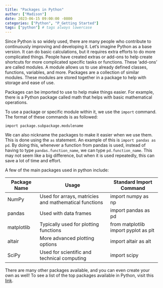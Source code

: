 ```yaml
---
title: "Packages in Python"
author: ["Madison"]
date: 2023-06-15 09:00:00 -0800
categories: ["Python", "P_Getting Started"]
tags: ["python"] # tags always lowercase
---
```




Since Python is so widely used, there are many people who contribute to continuously improving and developing it. Let’s imagine Python as a base version. It can do basic calculations, but it requires extra efforts to do more complicated things. People have created extras or add-ons to help create shortcuts for more complicated specific tasks or functions. These ‘add-ons’ are called modules. A module allows us to use already defined classes, functions, variables, and more. Packages are a collection of similar modules. These modules are stored together in a package to help with storage and ease of use.

Packages can be imported to use to help make things easier. For example, there is a Python package called math that helps with basic mathematical operations.

To use a package or specific module within it, we use the `import` command. The format of these commands is as followed:

`import package.subpackage.modulename`

We can also nickname the packages to make it easier when we use them. This is done using the `as` statement. An example of this is `import pandas as pd`. By doing this, whenever a function from pandas is used, instead of having to type `pandas.function_name`, we can type `pd.function_name`. This may not seem like a big difference, but when it is used repeatedly, this can save a lot of time and effort.

A few of the main packages used in python include:

Package Name | Usage | Standard Import Command
--- | --- | ---
NumPy |	Used for arrays, matricies and mathematical functions |	import numpy as np
pandas |	Used with data frames	| import pandas as pd
matplotlib | Typically used for plotting functions | from matplotlib import pyplot as plt
altair |	More advanced plotting options	| import altair as alt
SciPy	| Used for scientific and technical computing	| import scipy

There are many other packages available, and you can even create your own as well! To see a list of the top packages available in Python, visit this [link](https://www.ubuntupit.com/best-python-libraries-and-packages-for-beginners/#:~:text=Best%20Python%20Libraries%20and%20Packages.%2001.%20Pillow.%20Pillow,Matplotlib.%2003.%20Numpy.%2004.%20OpenCV%20Python.%2005.%20Requests.).
